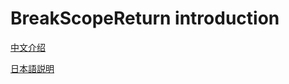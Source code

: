 # BreakScopeReturn introduction

[中文介绍](https://github.com/bluelaserpointer/BreakScopeReturn/blob/main/README.zh.md)

[日本語説明](https://github.com/bluelaserpointer/BreakScopeReturn/blob/main/README.jp.md)
